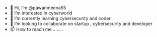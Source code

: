 - 👋 Hi, I’m @pawanmeena55
- 👀 I’m interested in cyberworld
- 🌱 I’m currently learning cybersecurity and coder
- 💞️ I’m looking to collaborate on startup , cybersecurity and developer
- 📫 How to reach me ........

<!---
pawanmeena55/pawanmeena55 is a ✨ special ✨ repository because its `README.md` (this file) appears on your GitHub profile.
You can click the Preview link to take a look at your changes.
--->
